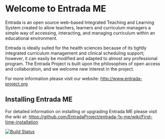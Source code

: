 # Welcome to Entrada ME

Entrada is an open source web-based Integrated Teaching and Learning System created to allow teachers, learners and
curriculum managers a simple way of accessing, interacting, and managing curriculum within an educational environment.

Entrada is ideally suited for the health sciences because of its tightly integrated curriculum management and clinical
scheduling support; however, it can easily be modified and adapted to almost any professional program. The Entrada
Project is built upon the philosophies of open access and collaboration, and we welcome new interest in the project.

For more information please visit our website: http://www.entrada-project.org

## Installing Entrada ME

For detailed information on installing or upgrading Entrada ME please visit the wiki at:
https://github.com/EntradaProject/entrada-1x-me/wiki/First-time-installation

[![Build Status](https://travis-ci.com/EntradaProject/entrada-1x-me.svg?token=AjJr8HfNGWk3CeZGrsiF&branch=develop)](https://travis-ci.com/EntradaProject/entrada-1x-me)